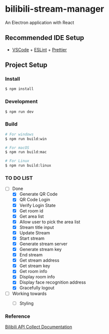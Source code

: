 # bilibili-stream-manager

An Electron application with React

## Recommended IDE Setup

- [VSCode](https://code.visualstudio.com/) + [ESLint](https://marketplace.visualstudio.com/items?itemName=dbaeumer.vscode-eslint) + [Prettier](https://marketplace.visualstudio.com/items?itemName=esbenp.prettier-vscode)

## Project Setup

### Install

```bash
$ npm install
```

### Development

```bash
$ npm run dev
```

### Build

```bash
# For windows
$ npm run build:win

# For macOS
$ npm run build:mac

# For Linux
$ npm run build:linux
```

### TO DO LIST
- [ ] Done
  - [x] Generate QR Code
  - [x] QR Code Login
  - [x] Verify Login State
  - [x] Get room id
  - [x] Get area list
  - [x] Allow user to pick the area list
  - [x] Stream title input
  - [x] Update Stream
  - [x] Start stream
  - [x] Generate stream server
  - [x] Generate stream key
  - [x] End stream
  - [x] Get stream address
  - [x] Get stream key
  - [X] Get room info
  - [X] Display room info
  - [x] Display face recognition address
  - [x] Gracefully logout
- [ ] Working towards
  - [ ] Styling


### Reference
[Bilibili API Collect Documentation](https://socialsisteryi.github.io/bilibili-API-collect/)
